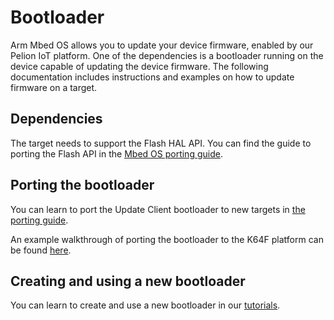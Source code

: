 # Bootloader

Arm Mbed OS allows you to update your device firmware, enabled by our Pelion IoT platform. One of the dependencies is a bootloader running on the device capable of updating the device firmware. The following documentation includes instructions and examples on how to update firmware on a target.

## Dependencies

The target needs to support the Flash HAL API. You can find the guide to porting the Flash API in the [Mbed OS porting guide](flash.html).

## Porting the bootloader

You can learn to port the Update Client bootloader to new targets in [the porting guide](https://cloud.mbed.com/docs/latest/porting/porting-the-device-management-update-client.html).

An example walkthrough of porting the bootloader to the K64F platform can be found [here](https://cloud.mbed.com/docs/latest/porting/update-k64f-port.html).
<!---The new board reference for porting is now the NUCLEO-F411RE.--->
## Creating and using a new bootloader

You can learn to create and use a new bootloader in our [tutorials](../tutorials/bootloader.html).
